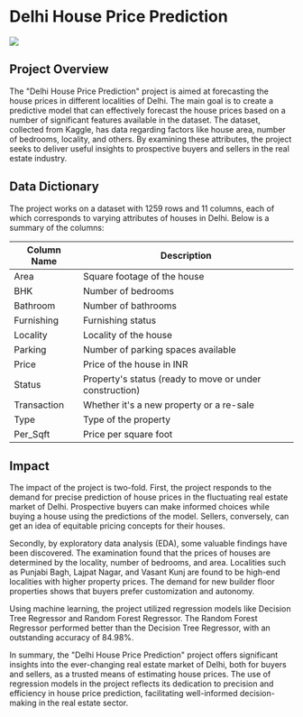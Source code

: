 # Delhi House Price Prediction
![](https://m.economictimes.com/thumb/height-450,width-600,imgsize-201544,msid-80555468/1.jpg)

## Project Overview
The "Delhi House Price Prediction" project is aimed at forecasting the house prices in different localities of Delhi. The main goal is to create a predictive model that can effectively forecast the house prices based on a number of significant features available in the dataset. The dataset, collected from Kaggle, has data regarding factors like house area, number of bedrooms, locality, and others. By examining these attributes, the project seeks to deliver useful insights to prospective buyers and sellers in the real estate industry.

## Data Dictionary
The project works on a dataset with 1259 rows and 11 columns, each of which corresponds to varying attributes of houses in Delhi. Below is a summary of the columns:

| Column Name | Description |
| --- | --- |
| Area | Square footage of the house |
| BHK | Number of bedrooms |
| Bathroom | Number of bathrooms |
| Furnishing | Furnishing status |
| Locality | Locality of the house |
| Parking | Number of parking spaces available |
| Price | Price of the house in INR |
| Status | Property's status (ready to move or under construction) |
| Transaction | Whether it's a new property or a re-sale |
| Type | Type of the property |
| Per_Sqft | Price per square foot |

## Impact
The impact of the project is two-fold. First, the project responds to the demand for precise prediction of house prices in the fluctuating real estate market of Delhi. Prospective buyers can make informed choices while buying a house using the predictions of the model. Sellers, conversely, can get an idea of equitable pricing concepts for their houses.

Secondly, by exploratory data analysis (EDA), some valuable findings have been discovered. The examination found that the prices of houses are determined by the locality, number of bedrooms, and area. Localities such as Punjabi Bagh, Lajpat Nagar, and Vasant Kunj are found to be high-end localities with higher property prices. The demand for new builder floor properties shows that buyers prefer customization and autonomy.

Using machine learning, the project utilized regression models like Decision Tree Regressor and Random Forest Regressor. The Random Forest Regressor performed better than the Decision Tree Regressor, with an outstanding accuracy of 84.98%.

In summary, the "Delhi House Price Prediction" project offers significant insights into the ever-changing real estate market of Delhi, both for buyers and sellers, as a trusted means of estimating house prices. The use of regression models in the project reflects its dedication to precision and efficiency in house price prediction, facilitating well-informed decision-making in the real estate sector.
